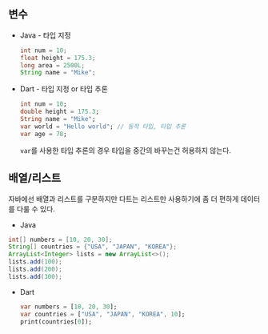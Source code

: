## 변수

- Java - 타입 지정

  ```java
  int num = 10;
  float height = 175.3;
  long area = 2500L;
  String name = "Mike";
  ```

- Dart - 타입 지정 or 타입 추론

  ```dart
  int num = 10;
  double height = 175.3;
  String name = "Mike";
  var world = "Hello world"; // 동적 타입, 타입 추론
  var age = 78;
  ```

  `var`를 사용한 타입 추론의 경우 타입을 중간의 바꾸는건 허용하지 않는다. 



## 배열/리스트

자바에선 배열과 리스트를 구분하지만 다트는 리스트만 사용하기에 좀 더 편하게 데이터를 다룰 수 있다.

-  Java

  ```java
  int[] numbers = [10, 20, 30];
  String[] countries = {"USA", "JAPAN", "KOREA"};
  ArrayList<Integer> lists = new ArrayList<>();
  lists.add(100);
  lists.add(200);
  lists.add(300);
  ```

- Dart

  ```dart
  var numbers = [10, 20, 30];
  var countries = ["USA", "JAPAN", "KOREA", 10];
  print(countries[0]);
  ```

  